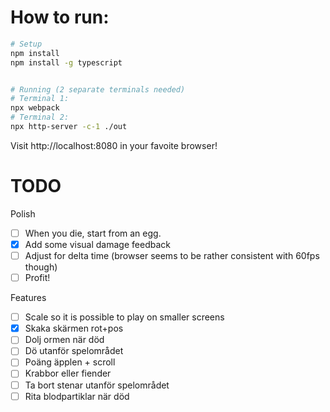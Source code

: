 


# How to run:
```sh
# Setup
npm install
npm install -g typescript


# Running (2 separate terminals needed)
# Terminal 1:
npx webpack
# Terminal 2:
npx http-server -c-1 ./out
```

Visit http://localhost:8080 in your favoite browser!

# TODO

Polish
- [ ] When you die, start from an egg.
- [x] Add some visual damage feedback
- [ ] Adjust for delta time (browser seems to be rather consistent with 60fps though)
- [ ] Profit!

Features
- [ ] Scale so it is possible to play on smaller screens
- [x] Skaka skärmen rot+pos
- [ ] Dolj ormen när död
- [ ] Dö utanför spelområdet
- [ ] Poäng äpplen + scroll
- [ ] Krabbor eller fiender
- [ ] Ta bort stenar utanför spelområdet
- [ ] Rita blodpartiklar när död